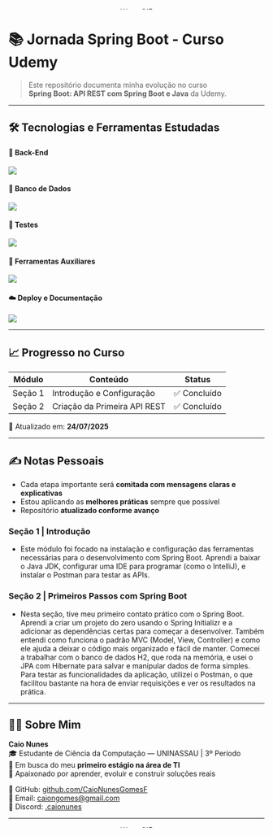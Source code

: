 <p align="center">  
  <img src="https://user-images.githubusercontent.com/74038190/212284115-f47cd8ff-2ffb-4b04-b5bf-4d1c14c0247f.gif" width="100%" height="4px" alt="Wave GIF">  
</p>  

# 📚 Jornada Spring Boot - Curso Udemy  

> Este repositório documenta minha evolução no curso  
> **Spring Boot: API REST com Spring Boot e Java** da Udemy.  

---

## 🛠️ Tecnologias e Ferramentas Estudadas  

#### 🚀 Back-End  
<p align="left">
  <img src="https://skillicons.dev/icons?i=java,spring" />
</p>

#### 💾 Banco de Dados  
<p align="left">
  <img src="https://skillicons.dev/icons?i=mysql,h2" />
</p>

#### 🧪 Testes  
<p align="left">
  <img src="https://skillicons.dev/icons?i=postman" />
</p>

#### 🧰 Ferramentas Auxiliares  
<p align="left">
  <img src="https://skillicons.dev/icons?i=idea,maven,git" />
</p>

#### ☁️ Deploy e Documentação  
<p align="left">
  <img src="https://skillicons.dev/icons?i=heroku,swagger" />
</p>

---

## 📈 Progresso no Curso

| Módulo | Conteúdo | Status |
|--------|----------|--------|
| Seção 1 | Introdução e Configuração | ✅ Concluído |
| Seção 2 | Criação da Primeira API REST | ✅ Concluído |


📅 Atualizado em: **24/07/2025**

---

## ✍️ Notas Pessoais  

- Cada etapa importante será **comitada com mensagens claras e explicativas**  
- Estou aplicando as **melhores práticas** sempre que possível  
- Repositório **atualizado conforme avanço**


### Seção 1 | Introdução

- Este módulo foi focado na instalação e configuração das ferramentas necessárias para o desenvolvimento com Spring Boot. Aprendi a baixar o Java JDK, configurar uma IDE para programar (como o IntelliJ), e instalar o Postman para testar as APIs.

### Seção 2 | Primeiros Passos com Spring Boot

- Nesta seção, tive meu primeiro contato prático com o Spring Boot. Aprendi a criar um projeto do zero usando o Spring Initializr e a adicionar as dependências certas para começar a desenvolver. Também entendi como funciona o padrão MVC (Model, View, Controller) e como ele ajuda a deixar o código mais organizado e fácil de manter. Comecei a trabalhar com o banco de dados H2, que roda na memória, e usei o JPA com Hibernate para salvar e manipular dados de forma simples. Para testar as funcionalidades da aplicação, utilizei o Postman, o que facilitou bastante na hora de enviar requisições e ver os resultados na prática.

---


## 🙋‍♂️ Sobre Mim  

**Caio Nunes**  
🎓 Estudante de Ciência da Computação — UNINASSAU | 3º Período  
🌱 Em busca do meu **primeiro estágio na área de TI**  
🧠 Apaixonado por aprender, evoluir e construir soluções reais  

🔗 GitHub: [github.com/CaioNunesGomesF](https://github.com/CaioNunesGomesF)  
📧 Email: [caiongomes@gmail.com](mailto:caiongomes@gmail.com)  
💬 Discord: [.caionunes](https://discord.com/users/caionunes)

---

<p align="center">  
  <img src="https://user-images.githubusercontent.com/74038190/212284115-f47cd8ff-2ffb-4b04-b5bf-4d1c14c0247f.gif" width="100%" height="4px" alt="Wave GIF">  
</p>  
